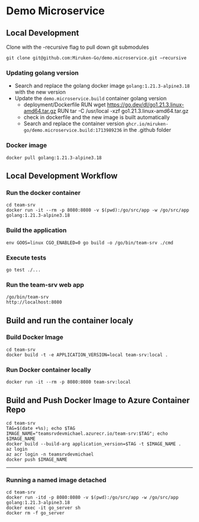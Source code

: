 # Demo Microservice

## Local Development

Clone with the -recursive flag to pull down git submodules

    git clone git@github.com:Miruken-Go/demo.microservice.git —recursive

### Updating golang version

* Search and replace the golang docker image `golang:1.21.3-alpine3.18` with the new version
* Update the `demo.microservice.build` container golang version 
    * deployment/Dockerfile
            RUN wget https://go.dev/dl/go1.21.3.linux-amd64.tar.gz
            RUN tar -C /usr/local -xzf go1.21.3.linux-amd64.tar.gz
    * check in dockerfile and the new image is built automatically
    * Search and replace the container version `ghcr.io/miruken-go/demo.microservice.build:1713989236` in the .github folder

### Docker image

    docker pull golang:1.21.3-alpine3.18

## Local Development Workflow

### Run the docker container

    cd team-srv
    docker run -it --rm -p 8080:8080 -v $(pwd):/go/src/app -w /go/src/app golang:1.21.3-alpine3.18

### Build the application

    env GOOS=linux CGO_ENABLED=0 go build -o /go/bin/team-srv ./cmd

### Execute tests

    go test ./...

### Run the team-srv web app

    /go/bin/team-srv
    http://localhost:8080

## Build and run the container localy

### Build Docker Image

    cd team-srv
    docker build -t -e APPLICATION_VERSION=local team-srv:local .
    
### Run Docker container locally

    docker run -it --rm -p 8080:8080 team-srv:local

## Build and Push Docker Image to Azure Container Repo

    cd team-srv
    TAG=$(date +%s); echo $TAG
    IMAGE_NAME="teamsrvdevmichael.azurecr.io/team-srv:$TAG"; echo $IMAGE_NAME
    docker build --build-arg application_version=$TAG -t $IMAGE_NAME .
    az login
    az acr login -n teamsrvdevmichael   
    docker push $IMAGE_NAME

---

### Running a named image detached

    cd team-srv
    docker run -itd -p 8080:8080 -v $(pwd):/go/src/app -w /go/src/app golang:1.21.3-alpine3.18
    docker exec -it go_server sh
    docker rm -f go_server
